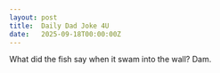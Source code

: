 ```yaml
---
layout: post
title:  Daily Dad Joke 4U
date:   2025-09-18T00:00:00Z
---
```

What did the fish say when it swam into the wall? Dam.
